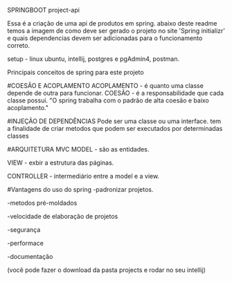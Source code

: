 SPRINGBOOT project-api

Essa é a criação de uma api de produtos em spring. 
abaixo deste readme temos a imagem de como deve ser gerado o projeto
no site 'Spring initializr' e quais dependencias devem ser adicionadas
para o funcionamento correto.

setup - linux ubuntu, intellij, postgres e pgAdmin4, postman.


Principais conceitos de spring para este projeto

#COESÃO E ACOPLAMENTO 
ACOPLAMENTO - é quanto uma classe depende de outra para funcionar.
COESÃO - é a responsabilidade que cada classe possui.
"O spring trabalha com o padrão de alta coesão e baixo acoplamento."

#INJEÇÃO DE DEPENDÊNCIAS 
Pode ser uma classe ou uma interface. tem a finalidade de criar metodos 
que podem ser executados por determinadas classes

#ARQUITETURA MVC
MODEL - são as entidades.

VIEW - exbir a estrutura das páginas.

CONTROLLER - intermediário entre a model e a view.


#Vantagens do uso do spring
-padronizar projetos.

-metodos pré-moldados

-velocidade de elaboração de projetos

-segurança

-performace

-documentação

(você pode fazer o download da pasta projects e rodar no seu intellij)
